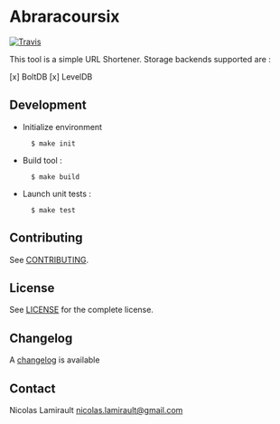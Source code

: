 # Abraracoursix

[![Travis](https://img.shields.io/travis/nlamirault/abraracoursix.svg)]()

This tool is a simple URL Shortener.
Storage backends supported are :

[x] BoltDB
[x] LevelDB

## Development

* Initialize environment

        $ make init

* Build tool :

        $ make build

* Launch unit tests :

        $ make test

## Contributing

See [CONTRIBUTING](CONTRIBUTING.md).


## License

See [LICENSE](LICENSE) for the complete license.


## Changelog

A [changelog](ChangeLog.md) is available


## Contact

Nicolas Lamirault <nicolas.lamirault@gmail.com>
